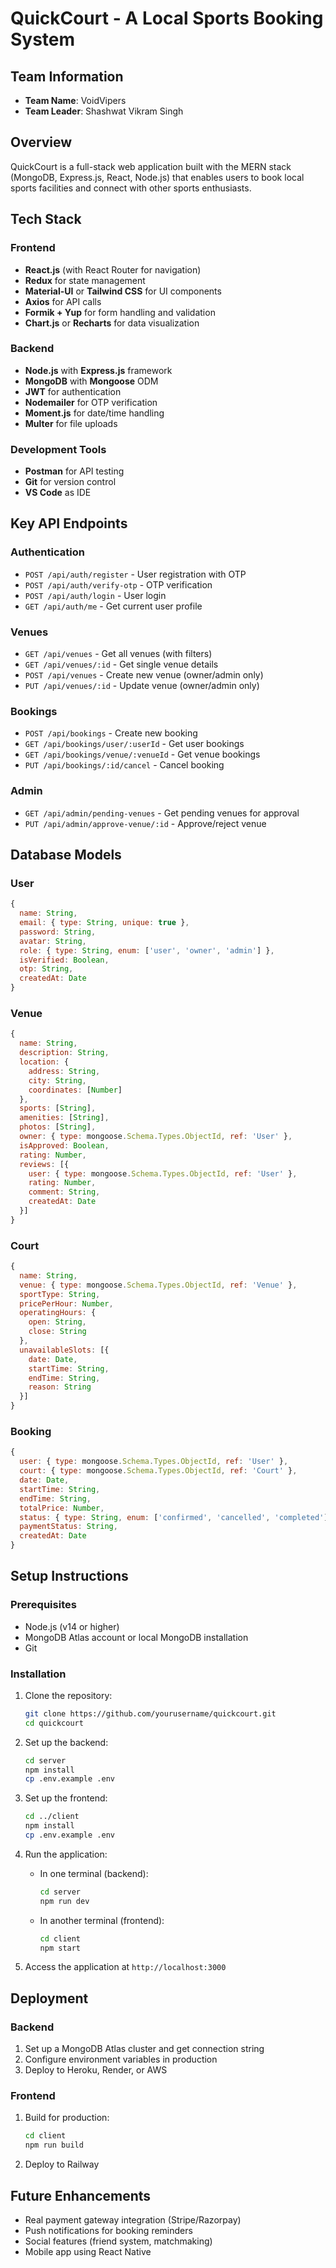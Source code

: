 # QuickCourt - A Local Sports Booking System 

## Team Information
- **Team Name**: VoidVipers
- **Team Leader**: Shashwat Vikram Singh


## Overview
QuickCourt is a full-stack web application built with the MERN stack (MongoDB, Express.js, React, Node.js) that enables users to book local sports facilities and connect with other sports enthusiasts.

## Tech Stack

### Frontend
- **React.js** (with React Router for navigation)
- **Redux** for state management
- **Material-UI** or **Tailwind CSS** for UI components
- **Axios** for API calls
- **Formik + Yup** for form handling and validation
- **Chart.js** or **Recharts** for data visualization

### Backend
- **Node.js** with **Express.js** framework
- **MongoDB** with **Mongoose** ODM
- **JWT** for authentication
- **Nodemailer** for OTP verification
- **Moment.js** for date/time handling
- **Multer** for file uploads

### Development Tools
- **Postman** for API testing
- **Git** for version control
- **VS Code** as IDE

## Key API Endpoints

### Authentication
- `POST /api/auth/register` - User registration with OTP
- `POST /api/auth/verify-otp` - OTP verification
- `POST /api/auth/login` - User login
- `GET /api/auth/me` - Get current user profile

### Venues
- `GET /api/venues` - Get all venues (with filters)
- `GET /api/venues/:id` - Get single venue details
- `POST /api/venues` - Create new venue (owner/admin only)
- `PUT /api/venues/:id` - Update venue (owner/admin only)

### Bookings
- `POST /api/bookings` - Create new booking
- `GET /api/bookings/user/:userId` - Get user bookings
- `GET /api/bookings/venue/:venueId` - Get venue bookings
- `PUT /api/bookings/:id/cancel` - Cancel booking

### Admin
- `GET /api/admin/pending-venues` - Get pending venues for approval
- `PUT /api/admin/approve-venue/:id` - Approve/reject venue

## Database Models

### User
```javascript
{
  name: String,
  email: { type: String, unique: true },
  password: String,
  avatar: String,
  role: { type: String, enum: ['user', 'owner', 'admin'] },
  isVerified: Boolean,
  otp: String,
  createdAt: Date
}
```

### Venue
```javascript
{
  name: String,
  description: String,
  location: {
    address: String,
    city: String,
    coordinates: [Number] 
  },
  sports: [String], 
  amenities: [String],
  photos: [String],
  owner: { type: mongoose.Schema.Types.ObjectId, ref: 'User' },
  isApproved: Boolean,
  rating: Number,
  reviews: [{
    user: { type: mongoose.Schema.Types.ObjectId, ref: 'User' },
    rating: Number,
    comment: String,
    createdAt: Date
  }]
}
```

### Court
```javascript
{
  name: String,
  venue: { type: mongoose.Schema.Types.ObjectId, ref: 'Venue' },
  sportType: String,
  pricePerHour: Number,
  operatingHours: {
    open: String, 
    close: String 
  },
  unavailableSlots: [{
    date: Date,
    startTime: String,
    endTime: String,
    reason: String
  }]
}
```

### Booking
```javascript
{
  user: { type: mongoose.Schema.Types.ObjectId, ref: 'User' },
  court: { type: mongoose.Schema.Types.ObjectId, ref: 'Court' },
  date: Date,
  startTime: String,
  endTime: String,
  totalPrice: Number,
  status: { type: String, enum: ['confirmed', 'cancelled', 'completed'] },
  paymentStatus: String,
  createdAt: Date
}
```

## Setup Instructions

### Prerequisites
- Node.js (v14 or higher)
- MongoDB Atlas account or local MongoDB installation
- Git

### Installation
1. Clone the repository:
   ```bash
   git clone https://github.com/yourusername/quickcourt.git
   cd quickcourt
   ```

2. Set up the backend:
   ```bash
   cd server
   npm install
   cp .env.example .env
   
   ```

3. Set up the frontend:
   ```bash
   cd ../client
   npm install
   cp .env.example .env
   
   ```

4. Run the application:
   - In one terminal (backend):
     ```bash
     cd server
     npm run dev
     ```
   - In another terminal (frontend):
     ```bash
     cd client
     npm start
     ```

5. Access the application at `http://localhost:3000`

## Deployment

### Backend
1. Set up a MongoDB Atlas cluster and get connection string
2. Configure environment variables in production
3. Deploy to Heroku, Render, or AWS

### Frontend
1. Build for production:
   ```bash
   cd client
   npm run build
   ```
2. Deploy to Railway

## Future Enhancements
- Real payment gateway integration (Stripe/Razorpay)
- Push notifications for booking reminders
- Social features (friend system, matchmaking)
- Mobile app using React Native

